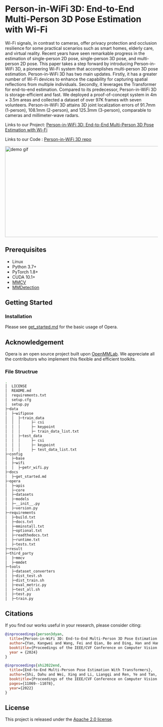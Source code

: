 # Person-in-WiFi 3D: End-to-End Multi-Person 3D Pose Estimation with Wi-Fi

Wi-Fi signals, in contrast to cameras, offer privacy protection and occlusion resilience for some practical scenarios such as smart homes, elderly care, and virtual reality.
Recent years have seen remarkable progress in the estimation of single-person 2D pose, single-person 3D pose, and multi-person 2D pose. This paper takes a step forward by introducing Person-in-WiFi 3D, a pioneering Wi-Fi
system that accomplishes multi-person 3D pose estimation. Person-in-WiFi 3D has two main updates. Firstly, it has a greater number of Wi-Fi devices to enhance the capability for capturing spatial reflections from multiple individuals.
Secondly, it leverages the Transformer for end-to-end estimation. Compared to its predecessor, Person-in-WiFi 3D is storage-efficient and fast. We deployed a proof-of-concept system in 4m × 3.5m areas and collected a dataset of over
97K frames with seven volunteers. Person-in-WiFi 3D attains 3D joint localization errors of 91.7mm (1-person), 108.1mm (2-person), and 125.3mm (3-person), comparable to cameras and millimeter-wave radars.


Links to our Project: [Person-in-WiFi 3D: End-to-End Multi-Person 3D Pose Estimation with Wi-Fi](https://aiotgroup.github.io/Person-in-WiFi-3D/)

Links to our Code   : [Person-in-WiFi 3D repo](https://github.com/aiotgroup/Person-in-WiFi3D)

 <img src="demo/demo mini.gif" width = "900" height = "300" alt="demo gif" align=center />

## Prerequisites

- Linux
- Python 3.7+
- PyTorch 1.8+
- CUDA 10.1+
- [MMCV](https://mmcv.readthedocs.io/en/latest/#installation)
- [MMDetection](https://mmdetection.readthedocs.io/en/latest/#installation)

## Getting Started

### Installation

Please see [get_started.md](docs/get_started.md) for the basic usage of Opera.

## Acknowledgement

Opera is an open source project built upon [OpenMMLab](https://github.com/open-mmlab/). We appreciate all the contributors who implement this flexible and efficient toolkits.



### File Structrue
```bash
.
│  LICENSE
│  README.md
│  requirements.txt
│  setup.cfg
│  setup.py
├─data
│  ├─wifipose
│  │  ├─train_data
│  │  │     ├─ csi
│  │  │     ├─ keypoint
│  │  │     ├─ train_data_list.txt
│  │  ├─test_data
│  │  │     ├─ csi
│  │  │     ├─ keypoint
│  │  │     ├─ test_data_list.txt
├─config
│  ├─base
│  ├─wifi
│  │  ├─petr_wifi.py
├─docs
│  ├─get_started.md
├─opera
│  ├─apis
│  ├─core
│  ├─datasets
│  ├─models
│  ├─__init__.py
│  ├─version.py
├─requirements
│  ├─build.txt
│  ├─docs.txt
│  ├─mminstall.txt
│  ├─optional.txt
│  ├─readthedocs.txt
│  ├─runtime.txt
│  ├─tests.txt
├─result
├─third_party
│  ├─mmcv
│  ├─mmdet
├─tools
│  ├─dataset_converters
│  ├─dist_test.sh
│  ├─dist_train.sh
│  ├─eval_metric.py
│  ├─test_all.sh
│  ├─test.py
│  ├─train.py


```


## Citations

If you find our works useful in your research, please consider citing:
```BibTeX
@inproceedings{person3dyan,
  title={Person-in-WiFi 3D: End-to-End Multi-Person 3D Pose Estimation with Wi-Fi },
  author={Yan, Kangwei and Wang, Fei and Qian, Bo and Ding, Han and Han, Jinsong and Wei, Xing},
  booktitle={Proceedings of the IEEE/CVF Conference on Computer Vision and Pattern Recognition},
  year = {2024}
}

@inproceedings{shi2022end,
  title={End-to-End Multi-Person Pose Estimation With Transformers},
  author={Shi, Dahu and Wei, Xing and Li, Liangqi and Ren, Ye and Tan, Wenming},
  booktitle={Proceedings of the IEEE/CVF Conference on Computer Vision and Pattern Recognition},
  pages={11069--11078},
  year={2022}
}


```

## License

This project is released under the [Apache 2.0 license](LICENSE).

